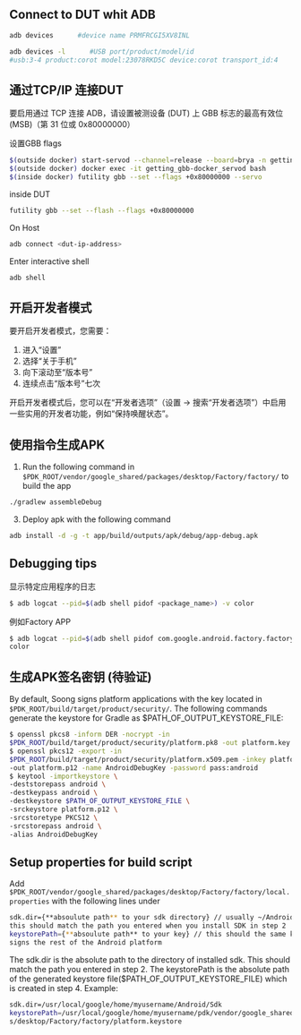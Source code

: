 ## Connect to DUT whit ADB

```sh
adb devices      #device name PRMFRCGI5XV8INL

adb devices -l      #USB port/product/model/id
#usb:3-4 product:corot model:23078RKD5C device:corot transport_id:4
```
## 通过TCP/IP 连接DUT

要启用通过 TCP 连接 ADB，请设置被测设备 (DUT) 上 GBB 标志的最高有效位 (MSB)（第 31 位或 0x80000000）

设置GBB flags
```sh
$(outside docker) start-servod --channel=release --board=brya -n getting_gbb
$(outside docker) docker exec -it getting_gbb-docker_servod bash
$(inside docker) futility gbb --set --flags +0x80000000 --servo
```
inside DUT
```sh
futility gbb --set --flash --flags +0x80000000
```
On Host
```sh
adb connect <dut-ip-address>
```
Enter interactive shell
```sh
adb shell
```

## 开启开发者模式
要开启开发者模式，您需要：
1. 进入“设置”
2. 选择“关于手机”
3. 向下滚动至“版本号”
4. 连续点击“版本号”七次

开启开发者模式后，您可以在“开发者选项”（设置 -> 搜索“开发者选项”）中启用一些实用的开发者功能，例如“保持唤醒状态”。


## 使用指令生成APK

1. Run the following command in
``$PDK_ROOT/vendor/google_shared/packages/desktop/Factory/factory/`` to build the
app
```sh
./gradlew assembleDebug
```
3. Deploy apk with the following command
```sh
adb install -d -g -t app/build/outputs/apk/debug/app-debug.apk
```

## Debugging tips
显示特定应用程序的日志
```sh
$ adb logcat --pid=$(adb shell pidof <package_name>) -v color
```

例如Factory APP
```sh
$ adb logcat --pid=$(adb shell pidof com.google.android.factory.factory) -v
color
```

## 生成APK签名密钥 (待验证)
By default, Soong signs platform applications with the key located in
``$PDK_ROOT/build/target/product/security/``. The following commands generate the
keystore for Gradle as $PATH_OF_OUTPUT_KEYSTORE_FILE:
```sh
$ openssl pkcs8 -inform DER -nocrypt -in
$PDK_ROOT/build/target/product/security/platform.pk8 -out platform.key
$ openssl pkcs12 -export -in
$PDK_ROOT/build/target/product/security/platform.x509.pem -inkey platform.key
-out platform.p12 -name AndroidDebugKey -password pass:android
$ keytool -importkeystore \
-deststorepass android \
-destkeypass android \
-destkeystore $PATH_OF_OUTPUT_KEYSTORE_FILE \
-srckeystore platform.p12 \
-srcstoretype PKCS12 \
-srcstorepass android \
-alias AndroidDebugKey
```

## Setup properties for build script
Add ``$PDK_ROOT/vendor/google_shared/packages/desktop/Factory/factory/local.properties``
with the following lines under
```sh
sdk.dir={**absoulute path** to your sdk directory} // usually ~/Android/Sdk,
this should match the path you entered when you install SDK in step 2
keystorePath={**absoulute path** to your key} // this should the same key that
signs the rest of the Android platform
```
The sdk.dir is the absolute path to the directory of installed sdk. This should match the path you
entered in step 2.
The keystorePath is the absolute path of the generated keystore
file($PATH_OF_OUTPUT_KEYSTORE_FILE) which is created in step 4.
Example:
```sh
sdk.dir=/usr/local/google/home/myusername/Android/Sdk
keystorePath=/usr/local/google/home/myusername/pdk/vendor/google_shared/package
s/desktop/Factory/factory/platform.keystore
```
